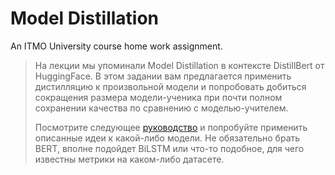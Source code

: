 # Model Distillation

An ITMO University course home work assignment.

> На лекции мы упоминали Model Distillation в контексте DistillBert от HuggingFace. В этом задании вам предлагается применить дистилляцию к произвольной модели и попробовать добиться сокращения размера модели-ученика при почти полном сохранении качества по сравнению с моделью-учителем.
>
> Посмотрите следующее [руководство](https://habr.com/ru/company/avito/blog/485290/) и попробуйте применить описанные идеи к какой-либо модели. Не обязательно брать BERT, вполне подойдет BiLSTM или что-то подобное, для чего известны метрики на каком-либо датасете.
